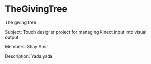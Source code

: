 # TheGivingTree
The giving tree

Subject:
Touch designer project for managing Kinect input into visual output.

Members:
Shay Amir

Description:
Yada yada

